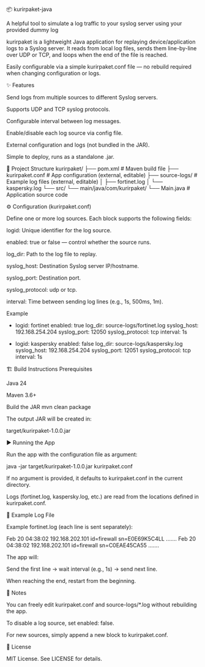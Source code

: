 📦 kurirpaket-java

A helpful tool to simulate a log traffic to your syslog server using your provided dummy log

kurirpaket is a lightweight Java application for replaying device/application logs to a Syslog server.
It reads from local log files, sends them line-by-line over UDP or TCP, and loops when the end of the file is reached.

Easily configurable via a simple kurirpaket.conf file — no rebuild required when changing configuration or logs.

✨ Features

Send logs from multiple sources to different Syslog servers.

Supports UDP and TCP syslog protocols.

Configurable interval between log messages.

Enable/disable each log source via config file.

External configuration and logs (not bundled in the JAR).

Simple to deploy, runs as a standalone .jar.

📂 Project Structure
kurirpaket/
├── pom.xml                   # Maven build file
├── kurirpaket.conf           # App configuration (external, editable)
├── source-logs/              # Example log files (external, editable)
│   ├── fortinet.log
│   └── kaspersky.log
└── src/
    └── main/java/com/kurirpaket/
        └── Main.java         # Application source code

⚙️ Configuration (kurirpaket.conf)

Define one or more log sources. Each block supports the following fields:

logid: Unique identifier for the log source.

enabled: true or false — control whether the source runs.

log_dir: Path to the log file to replay.

syslog_host: Destination Syslog server IP/hostname.

syslog_port: Destination port.

syslog_protocol: udp or tcp.

interval: Time between sending log lines (e.g., 1s, 500ms, 1m).

Example
- logid: fortinet
  enabled: true
  log_dir: source-logs/fortinet.log
  syslog_host: 192.168.254.204
  syslog_port: 12050
  syslog_protocol: tcp
  interval: 1s

- logid: kaspersky
  enabled: false
  log_dir: source-logs/kaspersky.log
  syslog_host: 192.168.254.204
  syslog_port: 12051
  syslog_protocol: tcp
  interval: 1s

🏗️ Build Instructions
Prerequisites

Java 24

Maven 3.6+

Build the JAR
mvn clean package


The output JAR will be created in:

target/kurirpaket-1.0.0.jar

▶️ Running the App

Run the app with the configuration file as argument:

java -jar target/kurirpaket-1.0.0.jar kurirpaket.conf


If no argument is provided, it defaults to kurirpaket.conf in the current directory.

Logs (fortinet.log, kaspersky.log, etc.) are read from the locations defined in kurirpaket.conf.

📜 Example Log File

Example fortinet.log (each line is sent separately):

Feb 20 04:38:02 192.168.202.101 id=firewall sn=E0E69K5C4LL .......
Feb 20 04:38:02 192.168.202.101 id=firewall sn=C0EAE45CA55 .......


The app will:

Send the first line → wait interval (e.g., 1s) → send next line.

When reaching the end, restart from the beginning.

📝 Notes

You can freely edit kurirpaket.conf and source-logs/*.log without rebuilding the app.

To disable a log source, set enabled: false.

For new sources, simply append a new block to kurirpaket.conf.

📄 License

MIT License. See LICENSE
 for details.
